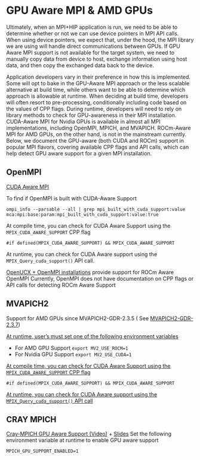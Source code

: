 # GPU Aware MPI & AMD GPUs
Ultimately, when an MPI+HIP application is run, we need to be able to determine whether or not we can use device pointers in MPI API calls. When using device pointers, we expect that, under the hood, the MPI library we are using will handle direct communications between GPUs. If GPU Aware MPI support is not available for the target system, we need to manually copy data from device to host, exchange information using host data, and then copy the exchanged data back to the device. 

Application developers vary in their preference in how this is implemented. Some will opt to bake in the GPU-Aware MPI approach or the less scalable alternative at build time, while others want to be able to determine which approach is allowable at runtime. When deciding at build time, developers will often resort to pre-processing, conditionally including code based on the values of CPP flags. During runtime, developers will need to rely on library methods to check for GPU-awareness in their MPI installation.
CUDA-Aware MPI for Nvidia GPUs is available in almost all MPI implementations, including OpenMPI, MPICH, and MVAPICH. ROCm-Aware MPI for AMD GPUs, on the other hand, is not in the mainstream currently. Below, we document the GPU-aware (both CUDA and ROCm) support in popular MPI flavors, covering available CPP flags and API calls, which can help detect GPU aware support for a given MPI  installation. 

## OpenMPI

[CUDA Aware MPI](https://www.open-mpi.org/faq/?category=runcuda)

To find if OpenMPI is built with CUDA-Aware Support
```
ompi_info --parsable --all | grep mpi_built_with_cuda_support:value
mca:mpi:base:param:mpi_built_with_cuda_support:value:true
```

At compile time, you can check for CUDA Aware Support using the `MPIX_CUDA_AWARE_SUPPORT` CPP flag
```
#if defined(MPIX_CUDA_AWARE_SUPPORT) && MPIX_CUDA_AWARE_SUPPORT
```

At runtime, you can check for CUDA Aware support using the `MPIX_Query_cuda_support()` API call.

[OpenUCX + OpenMPI installations](https://github.com/openucx/ucx/wiki/Build-and-run-ROCM-UCX-OpenMPI) provide support for ROCm Aware OpenMPI
Currently, OpenMPI does not have documentation on CPP flags or API calls for detecting ROCm Aware Support

## MVAPICH2
Support for AMD GPUs since MVAPICH2-GDR-2.3.5 ( See [MVAPICH2-GDR-2.3.7](http://mvapich.cse.ohio-state.edu/userguide/gdr/)) 

[At runtime, user’s must set one of the following environment variables](http://mvapich.cse.ohio-state.edu/userguide/gdr/#_running_applications)

* For AMD GPU Support `export MV2_USE_ROCM=1`
* For Nvidia GPU Support `export MV2_USE_CUDA=1`

[At compile time, you can check for CUDA Aware Support using the `MPIX_CUDA_AWARE_SUPPORT` CPP flag](http://mvapich.cse.ohio-state.edu/userguide/gdr/#_compile_time_and_run_time_check_for_cuda_aware_support)
```
#if defined(MPIX_CUDA_AWARE_SUPPORT) && MPIX_CUDA_AWARE_SUPPORT
```

[At runtime, you can check for CUDA Aware support using the `MPIX_Query_cuda_support()` API call](http://mvapich.cse.ohio-state.edu/userguide/gdr/#_compile_time_and_run_time_check_for_cuda_aware_support)


## CRAY MPICH
[Cray-MPICH GPU Aware Support (Video)](https://vimeo.com/554872977) + [Slides](https://www.olcf.ornl.gov/wp-content/uploads/2021/04/HPE-Cray-MPI-Update-nfr-presented.pdf)
Set the following environment variable at runtime to enable GPU aware support
```
MPICH_GPU_SUPPORT_ENABLED=1
```

